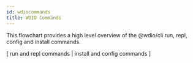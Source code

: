 ```yaml
---
id: wdiocommands
title: WDIO Commands
---
```

This flowchart provides a high level overview of the @wdio/cli run, repl, config and install commands.
<div>
    <div class="flowcharttogglemenu">
        <span>[</span>
        <a class="flowcharttogglelink" onclick="createFlowChart(runRepl)">run and repl commands</a>
        <span>|</span>
        <a class="flowcharttogglelink" onclick="createFlowChart(installConfig)">install and config commands</a>
        <span>]</span>
    </div>
    <div id="flowChartGraphDiv"></div>
</div>

<script src="https://cdnjs.cloudflare.com/ajax/libs/mermaid/8.3.1/mermaid.min.js"></script>
<script src="/js/helper.js"></script>
<script>
    var runRepl = `graph TD
        REPLCOMMAND[repl]-->
        CREATESESSION[Create a new Webdriver session<br>using webdriverio remote]-->
        ADDGLOBALS["Add browser, $, and $$<br>to global scope"]-->
        LOADREPL[Load the REPL by calling the<br>WebdriverIO debug command]-->
        EXITREPL[Exit when REPL closed]
        STARTWDIO(Execute wdio without command argument<br>or using wdio run.)-->
        WDIOMISSING{wdio.conf.js found?}
        WDIOMISSING-->|Yes|ISWATCHMODE{"Is --watch param set?"}
        ISWATCHMODE-->|Yes|RUNLAUNCHERINWATCHMODE[Run watcher in launch mode]
        ISWATCHMODE-->|No|LAUNCHTESTRUNNER[Launch test runner. See launch test<br>runner flowchart fore more info]
        WDIOMISSING-->|No|SETUPWIZARD[Ask if user wants<br>to create a wdio config file]`;
    var installConfig = `graph TD
        INSTALLCOMMAND[install]-->
        TYPENAMESUPPORTED{Is type and name<br>supported?}
        TYPENAMESUPPORTED-->|No|ERROR[Throw error message]
        TYPENAMESUPPORTED-->|Yes|INSTALLPACKAGE[Install package]
        INSTALLPACKAGE-->ADDSERVICEREPORTER[Add services and<br>reporters to wdio.conf.js]
        CONFIGCOMMAND[config]-->
        EXECUTEWIZARD[Execute setup wizard]-->
        QUESTIONNAIRE[Run questionaire, store<br>answers package variables.]-->
        SYNCMODE{executionMode<br>       is sync?}
        SYNCMODE-->|Yes|INSTALLWDIOSYNC["Install<br>@wdio/sync"]
        INSTALLWDIOSYNC-->YARNCHECK["If --yarn, Install packages using<br>yarn, otherwise use npm"]
        YARNCHECK-->CREATEWDIOCONFIG["Create wdio.conf.js"]   
        SYNCMODE-->|No|ASYNCMODE["Do not install<br>@wdio/sync"]
        ASYNCMODE-->CREATEWDIOCONFIG`;
    (function(){
        createFlowChart(runRepl);
    })();
</script>